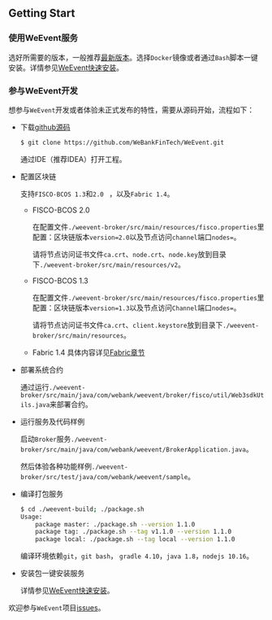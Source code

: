 ## Getting Start

### 使用WeEvent服务

选好所需要的版本，一般推荐[最新版本](https://github.com/WeBankFinTech/WeEvent/releases)。选择`Docker`镜像或者通过`Bash`脚本一键安装。详情参见[WeEvent快速安装](../install/quickinstall.html)。

### 参与WeEvent开发

想参与`WeEvent`开发或者体验未正式发布的特性，需要从源码开始，流程如下：

- 下载[github源码](https://github.com/WeBankFinTech/WeEvent)

  ```bash
  $ git clone https://github.com/WeBankFinTech/WeEvent.git
  ```

  通过IDE（推荐IDEA）打开工程。

- 配置区块链

  支持`FISCO-BCOS 1.3`和`2.0 ` ，以及`Fabric 1.4`。

  - FISCO-BCOS 2.0

    在配置文件`./weevent-broker/src/main/resources/fisco.properties`里配置：区块链版本`version=2.0`以及节点访问`channel`端口`nodes=`。

    请将节点访问证书文件`ca.crt`、`node.crt`、`node.key`放到目录下`./weevent-broker/src/main/resources/v2`。

  - FISCO-BCOS 1.3

    在配置文件`./weevent-broker/src/main/resources/fisco.properties`里配置：区块链版本`version=1.3`以及节点访问`Channel`端口`nodes=`。

    请将节点访问证书文件`ca.crt`、`client.keystore`放到目录下`./weevent-broker/src/main/resources`。

  - Fabric 1.4
    具体内容详见[Fabric章节](https://weeventdoc.readthedocs.io/zh_CN/latest/advanced/fabric.html)

- 部署系统合约

  通过运行`./weevent-broker/src/main/java/com/webank/weevent/broker/fisco/util/Web3sdkUtils.java`来部署合约。

- 运行服务及代码样例

  启动`Broker`服务`./weevent-broker/src/main/java/com/webank/weevent/BrokerApplication.java`。

  然后体验各种功能样例`./weevent-broker/src/test/java/com/webank/weevent/sample`。

- 编译打包服务

  ```bash
  $ cd ./weevent-build; ./package.sh
  Usage:
      package master: ./package.sh --version 1.1.0
      package tag: ./package.sh --tag v1.1.0 --version 1.1.0
      package local: ./package.sh --tag local --version 1.1.0
  ```

  编译环境依赖`git`，`git bash`， `gradle 4.10`，`java 1.8`，`nodejs 10.16`。

- 安装包一键安装服务

  详情参见[WeEvent快速安装](../install/quickinstall.html)。


欢迎参与`WeEvent`项目[issues](https://github.com/WeBankFinTech/WeEvent/issues)。

